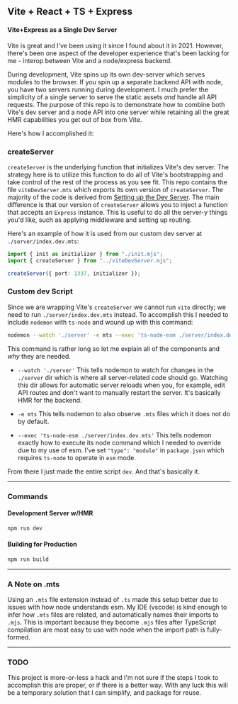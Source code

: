 ## Vite + React + TS + Express

#### Vite+Express as a Single Dev Server

Vite is great and I've been using it since I found about it in 2021. However, there's been one aspect of the developer experience that's been lacking for me - interop between Vite and a node/express backend.

During development, Vite spins up its own dev-server which serves modules to the browser. If you spin up a separate backend API with node, you have two servers running during development. I much prefer the simplicity of a single server to serve the static assets _and_ handle all API requests. The purpose of this repo is to demonstrate how to combine both Vite's dev server and a node API into one server while retaining all the great HMR capabilities you get out of box from Vite.

Here's how I accomplished it:

### createServer

`createServer` is the underlying function that initializes Vite's dev server. The strategy here is to utilize this function to do all of Vite's bootstrapping and take control of the rest of the process as you see fit. This repo contains the file `viteDevServer.mts` which exports its own version of `createServer`. The majority of the code is derived from [Setting up the Dev Server](https://vitejs.dev/guide/ssr.html#setting-up-the-dev-server). The main difference is that our version of `createServer` allows you to inject a function that accepts an `Express` instance. This is useful to do all the server-y things you'd like, such as applying middleware and setting up routing.

Here's an example of how it is used from our custom dev server at `./server/index.dev.mts`:

```typescript
import { init as initializer } from "./init.mjs";
import { createServer } from "../viteDevServer.mjs";

createServer({ port: 1337, initializer });
```

### Custom dev Script

Since we are wrapping Vite's `createServer` we cannot run `vite` directly; we need to run `./server/index.dev.mts` instead. To accomplish this I needed to include `nodemon` with `ts-node` and wound up with this command:

```bash
nodemon --watch './server' -e mts --exec 'ts-node-esm ./server/index.dev.mts'
```

This command is rather long so let me explain all of the components and _why_ they are needed.

- `--watch './server'`
  This tells nodemon to watch for changes in the `./server` dir which is where all server-related code should go. Watching this dir allows for automatic server reloads when you, for example, edit API routes and don't want to manually restart the server. It's basically HMR for the backend.

- `-e mts`
  This tells nodemon to also observe `.mts` files which it does not do by default.

- `--exec 'ts-node-esm ./server/index.dev.mts'`
  This tells nodemon exactly how to execute its node command which I needed to override due to my use of esm. I've set `"type": "module"` in `package.json` which requires `ts-node` to operate in `esm` mode.

From there I just made the entire script `dev`. And that's basically it.

---

### Commands

#### Development Server w/HMR

```bash
npm run dev
```

#### Building for Production

```bash
npm run build
```

---

### A Note on .mts

Using an `.mts` file extension instead of `.ts` made this setup better due to issues with how node understands esm. My IDE (vscode) is kind enough to infer how `.mts` files are related, and automatically names their imports to `.mjs`. This is important because they become `.mjs` files after TypeScript compilation are most easy to use with node when the import path is fully-formed.

---

### TODO

This project is more-or-less a hack and I'm not sure if the steps I took to accomplish this are proper, or if there is a better way. With any luck this will be a temporary solution that I can simplify, and package for reuse.
